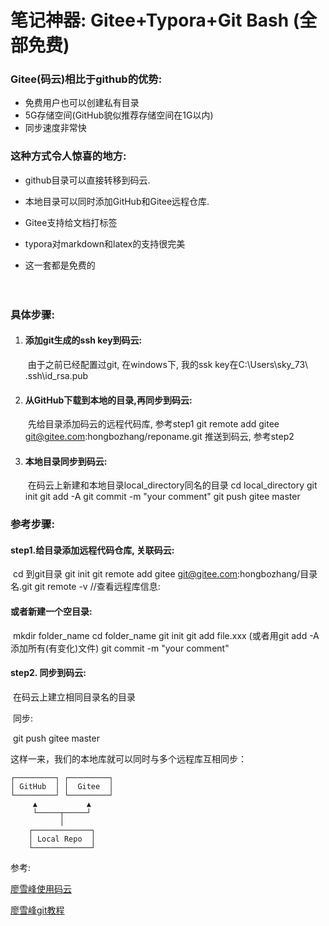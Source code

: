 # 笔记神器: Gitee+Typora+Git Bash (全部免费)



### Gitee(码云)相比于github的优势:

- 免费用户也可以创建私有目录
- 5G存储空间(GitHub貌似推荐存储空间在1G以内)
- 同步速度非常快

### 这种方式令人惊喜的地方:

- github目录可以直接转移到码云.

- 本地目录可以同时添加GitHub和Gitee远程仓库.
- Gitee支持给文档打标签
- typora对markdown和latex的支持很完美
- 这一套都是免费的

 　　

### 具体步骤:

1. #### 添加git生成的ssh key到码云:

   ​	由于之前已经配置过git, 在windows下, 我的ssk key在C:\Users\sky_73\ .ssh\id_rsa.pub

   

2. #### 从GitHub下载到本地的目录,再同步到码云:


   ​	先给目录添加码云的远程代码库, 参考step1
   	git remote add gitee git@gitee.com:hongbozhang/reponame.git
   	推送到码云, 参考step2



3. #### 本地目录同步到码云:


   ​    	在码云上新建和本地目录local_directory同名的目录
      	cd local_directory
       	git init
      	git add -A
           git commit -m "your comment"
     	git push gitee master



### 参考步骤:

#### step1.给目录添加远程代码仓库, 关联码云:

​    		cd 到git目录
    		git init
    		git remote add gitee git@gitee.com:hongbozhang/目录名.git
    		git remote -v   //查看远程库信息:

####            或者新建一个空目录:

​    		mkdir folder_name
    		cd folder_name
    		git init
    		git add file.xxx  (或者用git add -A添加所有(有变化)文件)
    		git commit -m "your comment"

#### step2. 同步到码云:

​		在码云上建立相同目录名的目录

​		同步:

​			git push gitee master

 

这样一来，我们的本地库就可以同时与多个远程库互相同步：

```
┌─────────┐ ┌─────────┐
│ GitHub  │ │  Gitee  │
└─────────┘ └─────────┘
     ▲           ▲
     └─────┬─────┘
           │
    ┌─────────────┐
    │ Local Repo  │
    └─────────────┘
```

 

参考:

[廖雪峰使用码云](https://www.liaoxuefeng.com/wiki/0013739516305929606dd18361248578c67b8067c8c017b000/00150154460073692d151e784de4d718c67ce836f72c7c4000)

[廖雪峰git教程](https://www.liaoxuefeng.com/wiki/0013739516305929606dd18361248578c67b8067c8c017b000)